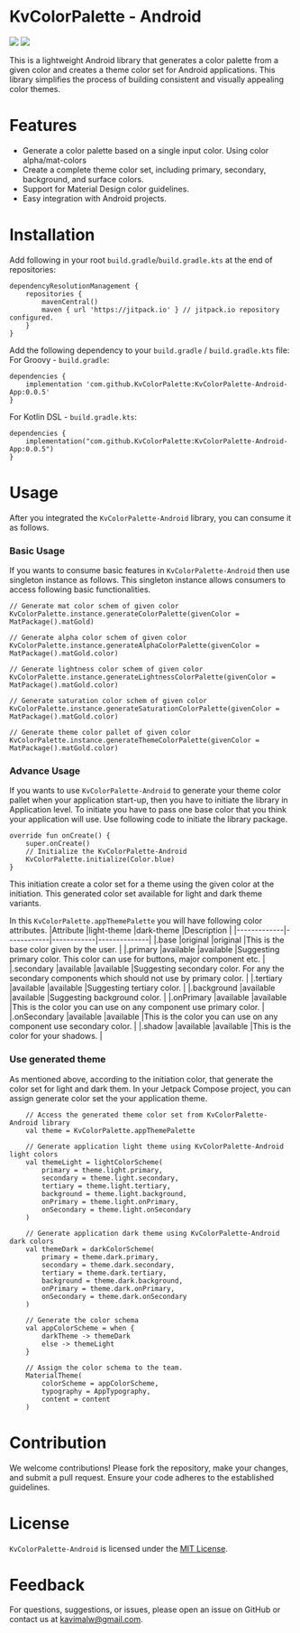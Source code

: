 # KvColorPalette - Android

[![](https://jitpack.io/v/KvColorPalette/KvColorPalette-Android-App.svg)](https://jitpack.io/#KvColorPalette/KvColorPalette-Android-App) 
[![](https://jitci.com/gh/KvColorPalette/KvColorPalette-Android-App/svg)](https://jitci.com/gh/KvColorPalette/KvColorPalette-Android-App)

This is a lightweight Android library that generates a color palette from a given color and creates a theme color set for Android applications. 
This library simplifies the process of building consistent and visually appealing color themes.

# Features
* Generate a color palette based on a single input color. Using color alpha/mat-colors
* Create a complete theme color set, including primary, secondary, background, and surface colors.
* Support for Material Design color guidelines.
* Easy integration with Android projects.

# Installation
Add following in your root `build.gradle`/`build.gradle.kts` at the end of repositories:
````
dependencyResolutionManagement {
	repositories {
		mavenCentral()
		maven { url 'https://jitpack.io' } // jitpack.io repository configured.
	}
}
````

Add the following dependency to your `build.gradle` / `build.gradle.kts` file:
For Groovy - `build.gradle`:
````
dependencies {
    implementation 'com.github.KvColorPalette:KvColorPalette-Android-App:0.0.5'
}
````
For Kotlin DSL - `build.gradle.kts`:
````
dependencies {
    implementation("com.github.KvColorPalette:KvColorPalette-Android-App:0.0.5")
}
````

# Usage
After you integrated the `KvColorPalette-Android` library, you can consume it as follows.

### Basic Usage
If you wants to consume basic features in `KvColorPalette-Android` then use singleton instance as follows. This singleton instance allows consumers to access following basic functionalities.
```
// Generate mat color schem of given color
KvColorPalette.instance.generateColorPalette(givenColor = MatPackage().matGold)

// Generate alpha color schem of given color
KvColorPalette.instance.generateAlphaColorPalette(givenColor = MatPackage().matGold.color)

// Generate lightness color schem of given color
KvColorPalette.instance.generateLightnessColorPalette(givenColor = MatPackage().matGold.color)

// Generate saturation color schem of given color
KvColorPalette.instance.generateSaturationColorPalette(givenColor = MatPackage().matGold.color)

// Generate theme color pallet of given color
KvColorPalette.instance.generateThemeColorPalette(givenColor = MatPackage().matGold.color)
```

### Advance Usage
If you wants to use `KvColorPalette-Android` to generate your theme color pallet when your application start-up, then you have to initiate the library in Application level.
To initiate you have to pass one base color that you think your application will use. Use following code to initiate the library package.
````
override fun onCreate() {
    super.onCreate()
    // Initialize the KvColorPalette-Android
    KvColorPalette.initialize(Color.blue)
}
````
This initiation create a color set for a theme using the given color at the initiation. This generated color set available for light and dark theme variants.

In this `KvColorPalette.appThemePalette` you will have following color attributes.
|Attribute    |light-theme |dark-theme  |Description   |
|-------------|------------|------------|--------------|
|.base        |original    |original    |This is the base color given by the user.   |
|.primary     |available   |available   |Suggesting primary color. This color can use for buttons, major component etc.   |
|.secondary   |available   |available   |Suggesting secondary color. For any the secondary components which should not use by primary color.   |
|.tertiary    |available   |available   |Suggesting tertiary color.   |
|.background  |available   |available   |Suggesting background color.   |
|.onPrimary   |available   |available   |This is the color you can use on any component use primary color.   |
|.onSecondary |available   |available   |This is the color you can use on any component use secondary color.   |
|.shadow      |available   |available   |This is the color for your shadows.   |

### Use generated theme
As mentioned above, according to the initiation color, that generate the color set for light and dark them.
In your Jetpack Compose project, you can assign generate color set the your application theme.
````
    // Access the generated theme color set from KvColorPalette-Android library
    val theme = KvColorPalette.appThemePalette

    // Generate application light theme using KvColorPalette-Android light colors
    val themeLight = lightColorScheme(
        primary = theme.light.primary,
        secondary = theme.light.secondary,
        tertiary = theme.light.tertiary,
        background = theme.light.background,
        onPrimary = theme.light.onPrimary,
        onSecondary = theme.light.onSecondary
    )

    // Generate application dark theme using KvColorPalette-Android dark colors
    val themeDark = darkColorScheme(
        primary = theme.dark.primary,
        secondary = theme.dark.secondary,
        tertiary = theme.dark.tertiary,
        background = theme.dark.background,
        onPrimary = theme.dark.onPrimary,
        onSecondary = theme.dark.onSecondary
    )
    
    // Generate the color schema
    val appColorScheme = when {
        darkTheme -> themeDark
        else -> themeLight
    }

    // Assign the color schema to the team.
    MaterialTheme(
        colorScheme = appColorScheme,
        typography = AppTypography,
        content = content
    )
````

# Contribution
We welcome contributions! Please fork the repository, make your changes, and submit a pull request. Ensure your code adheres to the established guidelines.

# License
`KvColorPalette-Android` is licensed under the [MIT License](https://github.com/KvColorPalette/KvColorPalette-Android-App/blob/main/LICENSE).

# Feedback
For questions, suggestions, or issues, please open an issue on GitHub or contact us at kavimalw@gmail.com.


